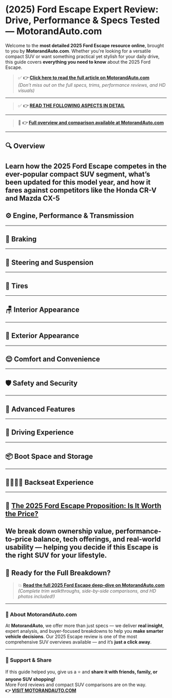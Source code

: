 # (2025) Ford Escape Expert Review: Drive, Performance & Specs Tested — MotorandAuto.com  

Welcome to the **most detailed 2025 Ford Escape resource online**, brought to you by **MotorandAuto.com**. Whether you're looking for a versatile compact SUV or want something practical yet stylish for your daily drive, this guide covers **everything you need to know** about the 2025 Ford Escape.

> ✅ **👉 [Click here to read the full article on MotorandAuto.com](https://motorandauto.com/2025-ford-escape-expert-review-drive-performance-specs-tested/)**  
> *(Don’t miss out on the full specs, trims, performance reviews, and HD visuals)*

---
> ✅ **👉 [READ THE FOLLOWING ASPECTS IN DETAIL](https://motorandauto.com/2025-ford-escape-expert-review-drive-performance-specs-tested/)**

---
> 📌 **👉 [Full overview and comparison available at MotorandAuto.com](https://motorandauto.com/2025-ford-escape-expert-review-drive-performance-specs-tested/)**

---

## 🔍 **Overview**

Learn how the 2025 Ford Escape competes in the ever-popular compact SUV segment, what’s been updated for this model year, and how it fares against competitors like the Honda CR-V and Mazda CX-5  
---

## ⚙️ **Engine, Performance & Transmission**
---

## 🛑 **Braking**
---

## 🔄 **Steering and Suspension**
---

## 🛞 **Tires**
---

## 🪑 **Interior Appearance**
---

## 🚗 **Exterior Appearance**
---

## 😌 **Comfort and Convenience**
---

## 🛡️ **Safety and Security**
---

## 🚀 **Advanced Features**
---

## 🧭 **Driving Experience**
---

## 📦 **Boot Space and Storage**
---

## 👨‍👩‍👧‍👦 **Backseat Experience**
---

## 💸 **[The 2025 Ford Escape Proposition: Is It Worth the Price?](https://motorandauto.com/2025-ford-escape-expert-review-drive-performance-specs-tested/)**

We break down **ownership value**, performance-to-price balance, tech offerings, and real-world usability — helping you decide if this Escape is the right SUV for your lifestyle.
---

## 🔗 **Ready for the Full Breakdown?**

> 💥 **[Read the full 2025 Ford Escape deep-dive on MotorandAuto.com](https://motorandauto.com/2025-ford-escape-expert-review-drive-performance-specs-tested/)**  
> *(Complete trim walkthroughs, side-by-side comparisons, and HD photos included!)*

---

### 🌟 About MotorandAuto.com

At **MotorandAuto**, we offer more than just specs — we deliver **real insight**, expert analysis, and buyer-focused breakdowns to help you **make smarter vehicle decisions**. Our 2025 Escape review is one of the most comprehensive SUV overviews available — and it’s **just a click away**.

---

### 📣 Support & Share

If this guide helped you, give us a ⭐ and **share it with friends, family, or anyone SUV shopping!**  
More Ford reviews and compact SUV comparisons are on the way.  
**👉 [VISIT MOTORANDAUTO.COM](https://motorandauto.com/)**
